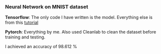 ### Neural Network on MNIST dataset
**Tensorflow**: The only code I have written is the model. Everything else is from this [tutorial](https://colab.research.google.com/github/GoogleCloudPlatform/tensorflow-without-a-phd/blob/master/tensorflow-mnist-tutorial/keras_01_mnist.ipynb#scrollTo=56y8UNFQIVwj)

**Pytorch**: Everything by me. Also used Cleanlab to clean the dataset before training and testing.

I achieved an accuracy of 98.612 %
